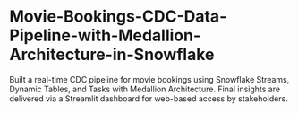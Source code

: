 # Movie-Bookings-CDC-Data-Pipeline-with-Medallion-Architecture-in-Snowflake
Built a real-time CDC pipeline for movie bookings using Snowflake Streams, Dynamic Tables, and Tasks with Medallion Architecture. Final insights are delivered via a Streamlit dashboard for web-based access by stakeholders.
